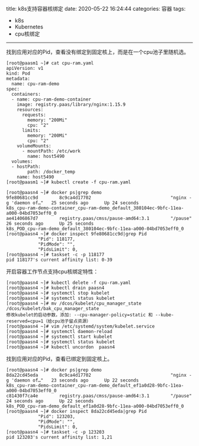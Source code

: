 title: k8s支持容器核绑定
date: 2020-05-22 16:24:44
categories: 容器
tags:
- k8s
- Kubernetes
- cpu核绑定

---

找到应用对应的Pid，查看没有绑定到固定核上，而是在一个cpu池子里随机选。

    [root@paasm1 ~]# cat cpu-ram.yaml
    apiVersion: v1
    kind: Pod
    metadata:
      name: cpu-ram-demo
    spec:
      containers:
      - name: cpu-ram-demo-container
        image: registry.paas/library/nginx:1.15.9
        resources:
          requests:
            memory: "200Mi"
            cpu: "2"
          limits:
            memory: "200Mi"
            cpu: "2"
        volumeMounts:
          - mountPath: /etc/work
            name: host5490
      volumes:
      - hostPath:
            path: /docker_temp
        name: host5490
    [root@paasm1 ~]# kubectl create -f cpu-ram.yaml
    
    [root@paasn4 ~]# docker ps|grep demo
    9fe80681cc9d        8c9ca4d17702                              "nginx -g 'daemon of…"   25 seconds ago      Up 24 seconds                           k8s_cpu-ram-demo-container_cpu-ram-demo_default_380104ec-9bfc-11ea-a000-04bd7053eff0_0
    ae41406867d7        registry.paas/cmss/pause-amd64:3.1        "/pause"                 26 seconds ago      Up 25 seconds                           k8s_POD_cpu-ram-demo_default_380104ec-9bfc-11ea-a000-04bd7053eff0_0
    [root@paasn4 ~]# docker inspect 9fe80681cc9d|grep Pid
                "Pid": 118177,
                "PidMode": "",
                "PidsLimit": 0,
    [root@paasn4 ~]# taskset -c -p 118177
    pid 118177's current affinity list: 0-39


开启容器工作节点支持cpu核绑定特性：

    [root@paasn4 ~]# kubectl delete -f cpu-ram.yaml
    [root@paasn4 ~]# kubectl drain paasn4
    [root@paasn4 ~]# systemctl stop kubelet
    [root@paasn4 ~]# systemctl status kubelet
    [root@paasn4 ~]# mv /dcos/kubelet/cpu_manager_state /dcos/kubelet/bak_cpu_manager_state
    修改kubelet的启动参数，添加: --cpu-manager-policy=static 和 --kube-reserved=cpu=1（给cpu池子留点资源）
    [root@paasn4 ~]# vim /etc/systemd/system/kubelet.service
    [root@paasn4 ~]# systemctl daemon-reload
    [root@paasn4 ~]# systemctl start kubelet
    [root@paasn4 ~]# systemctl status kubelet
    [root@paasn4 ~]# kubectl uncordon  paasn4


找到应用对应的Pid，查看已绑定到固定核上。

    [root@paasn4 ~]# docker ps|grep demo
    8da22cd45eda        8c9ca4d17702                              "nginx -g 'daemon of…"   23 seconds ago      Up 22 seconds                           k8s_cpu-ram-demo-container_cpu-ram-demo_default_ef1a0d28-9bfc-11ea-a000-04bd7053eff0_0
    c81430f7ca4e        registry.paas/cmss/pause-amd64:3.1        "/pause"                 24 seconds ago      Up 22 seconds                           k8s_POD_cpu-ram-demo_default_ef1a0d28-9bfc-11ea-a000-04bd7053eff0_0
    [root@paasn4 ~]# docker inspect 8da22cd45eda|grep Pid
                "Pid": 123203,
                "PidMode": "",
                "PidsLimit": 0,
    [root@paasn4 ~]# taskset -c -p 123203
    pid 123203's current affinity list: 1,21

